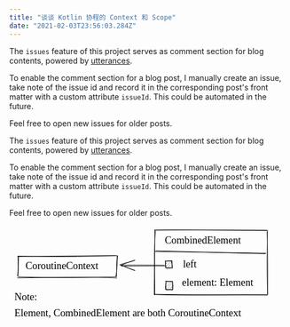 ```yaml
---
title: "谈谈 Kotlin 协程的 Context 和 Scope"
date: "2021-02-03T23:56:03.284Z"
---
```


<!-- ![linked list](./context-linked-list.svg) -->


The `issues` feature of this project serves as comment section for blog contents, powered by [utterances](https://utteranc.es/).

To enable the comment section for a blog post, I manually create an issue, take note of the issue id and record it in the corresponding post's front matter with a custom attribute `issueId`. This could be automated in the future.

Feel free to open new issues for older posts.

The `issues` feature of this project serves as comment section for blog contents, powered by [utterances](https://utteranc.es/).

To enable the comment section for a blog post, I manually create an issue, take note of the issue id and record it in the corresponding post's front matter with a custom attribute `issueId`. This could be automated in the future.

Feel free to open new issues for older posts.

<!-- https://excalidraw.com/#json=5436813971816448,ytof1UyCBwV0fRCIomzUHg -->


<svg version="1.1" xmlns="http://www.w3.org/2000/svg" viewBox="0 0 550 198.5" width="550" height="198.5" class="excalidraw">
  <!-- svg-source:excalidraw -->
  
  <defs>
    <style>
      @font-face {
        font-family: "Virgil";
        src: url("https://excalidraw.com/FG_Virgil.woff2");
      }
      @font-face {
        font-family: "Cascadia";
        src: url("https://excalidraw.com/Cascadia.woff2");
      }
    </style>
  </defs>
  <!-- <rect x="0" y="0" width="550" height="198.5" fill="#ffffff"></rect> -->
  <g transform="translate(16.75 60.75) rotate(0 97.5 20.5)"><path d="M-0.09447049722075462 -0.18537134304642677 C50.52070094365627 0.8206106170080603, 101.56458713673057 2.3993174775503574, 193.16185009852052 -1.3338943161070347 M-0.635643633082509 0.84618747420609 C54.793372576124966 0.3350988698191941, 108.67365030571818 -0.9121679591946303, 195.90093663148582 -0.8878615479916334 M196.46777260676026 -1.1484990753233433 C195.78259495826438 12.035203442536295, 195.17223564716056 25.825286423042417, 193.1717288531363 40.52346974238753 M195.62685873918235 -0.9018009286373854 C193.84351089304312 15.484300152026117, 195.06740411823614 31.220439761132003, 194.32496663741767 40.464554788544774 M195.29976439848542 42.92727928981185 C145.47674053441733 40.31471061715856, 98.0602146256715 41.498802304361014, -1.2062364779412746 42.75897329673171 M194.06195136718452 40.45444536395371 C141.88209967967123 41.798828926216814, 90.10016478598116 43.24587896121666, 0.952531723305583 40.658815683797 M-1.0461269579827785 39.40561121329665 C1.5128356462530792 25.11704973671585, 0.9222135788016022 12.062554269656534, 1.6779785193502903 1.701107557862997 M0.7596611063927412 40.601266684010625 C1.0348213545419276 33.10424308795482, 0.8016413680650294 24.739118371903896, 0.16858061961829662 -0.44491040520370007" stroke="#000000" stroke-width="1" fill="none"></path></g><g transform="translate(286 10) rotate(0 111 63)"><path d="M-0.556078681599868 -0.6136347072325221 C48.44917637131397 -1.8167114045479706, 95.8714920810996 -0.08622959413463428, 221.60610575849006 -0.252826329141926 M-0.30786998275679306 -0.2699960531610075 C59.522634636432734 -0.6815391052174652, 120.59661338087899 -0.9749043227202379, 221.36517936167758 0.4259499359444435 M221.45735511742538 1.9888732377439737 C222.82840884016832 44.89971147272734, 222.8173527150043 93.35448929816481, 222.38591769896453 126.6332467142492 M222.4079769523815 -0.5445315958932042 C221.92001609409235 34.4668701134622, 220.6451138397493 68.00865493286399, 222.48863517958677 126.90875383000815 M222.26071182403732 127.29552370224489 C143.72784622335433 126.29443592358308, 70.0867188957053 128.89153843164505, 0.6622328397115341 126.20608251546885 M221.68320290499514 126.4615686182839 C167.3295141700761 126.07855638778958, 112.66557294647332 126.9207563620997, -0.4516642999228473 125.60189602423429 M0.46150157414376736 127.14248549379403 C0.7337576579861345 85.71426119189707, -1.846386449355632 41.70705167576669, 1.5617064591497183 1.1324896160513163 M-0.7070294348523021 126.98215024452651 C-0.8796356229670343 98.48750192262227, 0.692109385263175 70.43137880060819, 0.567867455072701 -0.4700761856511235" stroke="#000000" stroke-width="1" fill="none"></path></g><g transform="translate(306 12.5) rotate(0 79 16)"><text x="0" y="23" font-family="Virgil, Segoe UI Emoji" font-size="20px" fill="#000000" text-anchor="start" style="white-space: pre;" direction="ltr">CombinedElement</text></g><g transform="translate(342 59.5) rotate(0 18.5 16)"><text x="0" y="23" font-family="Virgil, Segoe UI Emoji" font-size="20px" fill="#000000" text-anchor="start" style="white-space: pre;" direction="ltr">left</text></g><g transform="translate(340 96.5) rotate(0 79 16)"><text x="0" y="23" font-family="Virgil, Segoe UI Emoji" font-size="20px" fill="#000000" text-anchor="start" style="white-space: pre;" direction="ltr">element: Element</text></g><g transform="translate(32 63.5) rotate(0 89 16)"><text x="0" y="23" font-family="Virgil, Segoe UI Emoji" font-size="20px" fill="#000000" text-anchor="start" style="white-space: pre;" direction="ltr">CoroutineContext</text></g><g transform="translate(308 70) rotate(0 6 7)"><path d="M0 0 C0 0, 0 0, 0 0 M0 0 C0 0, 0 0, 0 0 M-0.6702585562737533 5.929368396897905 C1.7294830966249544 5.086485363212361, 3.1857604902678536 2.922851343993131, 4.9874858457171385 0.6686130512354188 M0.023956440049236083 6.781455903922312 C1.9529901430832226 4.4358387740749485, 3.906718879509408 2.0847026167682623, 4.777400474207944 0.4376449309137874 M-0.7112151808012618 12.312186135768473 C2.0426483973941383 9.639669575157091, 4.894167498277893 7.539329029819408, 9.38755456800474 -0.8548369456932186 M-0.47142021794806854 11.45483802226144 C4.33801962190111 8.121094403640452, 8.382845263094481 3.241320592134186, 11.322452866238487 0.22091709553149963 M2.920754705709204 17.77042222677231 C3.409506644221053 12.71730687398146, 8.411602163102835 8.844542858748634, 13.470915124121655 1.342117775147637 M2.5714882148567435 17.02764228766285 C5.254722959862326 12.425931986263562, 6.267762185321989 10.452900514756406, 14.703034247247103 1.2643101636877707 M6.510529687683306 16.557833556877164 C9.027880049218203 12.467794775305059, 11.885612154563907 10.379021187181614, 14.019532127732957 7.813637383527084 M7.493588255307845 15.77795136100584 C9.66224350604489 13.239036307658894, 11.525661064485416 11.279016266546389, 14.377832854128057 8.348001201416327" stroke="#868e96" stroke-width="0.5" fill="none"></path><path d="M-1.024143161997199 1.1854272332042457 C3.749898594617844 -0.8175451892986894, 4.717602231726051 0.6127180558070541, 12.97085754610598 -0.5353919181972742 M-0.48562855292111634 0.22412194479256864 C3.48711378145963 0.33894669190049176, 5.952072416804731 0.5454378224909306, 12.492003749124706 0.31297399867326015 M10.999810911156237 0.27249242272228 C11.085496607255191 4.529436395689845, 12.99042192382738 5.571135884709657, 13.02510321829468 15.157450302504003 M12.37571729226038 0.6494147007353603 C12.611702532805504 4.097190336789936, 12.642597160972656 8.695338764134794, 12.603816826175898 14.242016336787492 M10.830780014768242 12.982092877849936 C9.284290004521608 14.299470925219357, 7.875919882580638 13.261946236975492, -0.6362729575484991 13.26806617639959 M12.212753478996456 14.223184637911618 C8.923255647160111 13.785870190486312, 5.892612299881875 14.11877848111093, 0.1535110099241137 14.129960046894848 M-0.5587958922609686 12.7634846707806 C-0.0964853093586861 9.847913354635237, -1.189201365467161 6.247847066260873, -0.8736933281645178 -0.45064382944256065 M0.3051636497490109 13.754537034500391 C-0.5992160777002573 10.161103149782866, -0.08218081690371037 5.79846808174625, -0.2190571059472859 0.0944388185627758" stroke="#000000" stroke-width="1" fill="none"></path></g><g><g transform="translate(307 79.92692863806462) rotate(0 -43.64513931641358 -0.6741203188995541)"><path d="M0.3155657138675452 -0.12742589972913265 C-14.14481690265239 -0.19918224109288002, -72.40256947614257 0.45644558454176076, -86.77560582496231 0.2763773993059431 M-0.9779010156914593 -1.239928442426026 C-15.57550579469652 -1.7326901031466917, -73.41503732007001 -1.7088486370606197, -87.60584434669471 -1.567305144888219" stroke="#000000" stroke-width="1" fill="none"></path></g><g transform="translate(307 79.92692863806462) rotate(0 -43.64513931641358 -0.6741203188995541)"><path d="M-59.66684027110837 -11.561524520884234 C-66.92220226807142 -6.9669426377713695, -77.81007892318681 -7.230087970517316, -89.51192694146192 -2.0802371530205575 M-59.18087073603324 -11.326096909376759 C-69.05806973020712 -9.110822445636918, -77.66522085152592 -4.968072704720584, -86.82607886277145 -1.5076306853786674" stroke="#000000" stroke-width="1" fill="none"></path></g><g transform="translate(307 79.92692863806462) rotate(0 -43.64513931641358 -0.6741203188995541)"><path d="M-59.58845548148744 8.95953437505473 C-66.98813475215526 7.420766208680863, -77.8994399015391 1.0240646968474119, -89.51192694146192 -2.0802371530205575 M-59.102485946412315 9.194961986562205 C-68.99394602786187 4.98838792888675, -77.62562780800562 2.7090359210142365, -86.82607886277145 -1.5076306853786674" stroke="#000000" stroke-width="1" fill="none"></path></g></g><g transform="translate(308 110) rotate(0 6.5 8)"><path d="M0 0 C0 0, 0 0, 0 0 M0 0 C0 0, 0 0, 0 0 M-0.5739238366158554 6.5026210032898115 C1.304038229960617 3.847869428811542, 2.6708122081203554 2.565897193523096, 4.634295876654333 -0.16438357943322124 M-0.2743327993573496 6.461580508624308 C2.114221681164355 4.142532806171329, 3.8148002261942917 1.5604009934158185, 4.9478005811148345 0.22120543344293175 M-1.4153856462706222 11.699647464274943 C2.742956257582179 9.474365343707177, 5.5711084574028185 6.500227444404798, 11.610653084468973 1.5336512993171576 M-0.030259896712411694 12.304704388647854 C3.3006241446385705 7.785822418816148, 6.187624591358991 5.0382265921410605, 10.325723325413596 0.6892519372597101 M-0.4158234076343028 17.188411003335673 C4.472526811781457 10.511275155014804, 7.332528512602195 7.8391255281679495, 15.395073692373472 0.02026787768227223 M1.8234640795968922 17.834707140348215 C4.523095828599249 14.358584928981452, 7.181661453349424 10.179956245684423, 14.507537605300087 1.7658087582804 M5.868557844012372 17.895163679185362 C7.33797700066034 15.25062399351858, 9.442491418542964 14.029657353603039, 15.782782054132337 8.270736627005306 M6.5138003314187305 17.69527327149831 C8.801986263395662 14.762869031419157, 10.124753252813722 11.79055742514545, 14.646891317468622 7.788987132864337 M11.670309389916985 17.003292499009603 C12.52433030900658 15.922335359706873, 13.593668809917595 14.655381085995183, 14.7960546835638 13.533970200323868 M11.939006423553257 16.877803155493076 C12.770517005791985 15.939487260610324, 13.506647691335875 15.176207707684602, 14.41651369606474 13.910962633283246" stroke="#868e96" stroke-width="0.5" fill="none"></path><path d="M-0.7456377395428717 -0.879325473960489 C2.2568892076611524 0.8914931151364, 6.423282484058291 0.28473911912180483, 13.447455354686827 0.9174260878004132 M-0.13956026020459833 -0.11332033616490667 C3.4887371975462886 0.2638714208826422, 5.998813801491633 0.38993835743516686, 12.72653970089741 -0.0020979810971766266 M12.829045657813548 0.6629483178257942 C14.177770025879145 3.6105446249246604, 14.403907425552607 9.404913698136808, 13.598717622458935 17.498353715240956 M13.258468840271235 -0.2506112672388554 C13.460126197040081 5.043302292376757, 12.39549156397581 11.497118043154478, 13.652919433265925 16.273963179439306 M13.939540939684957 16.78069953257218 C9.072605380229652 16.31961057859473, 4.3792224292643365 16.3369477309566, 0.4099669120274485 16.912810476962477 M13.13520465013571 16.46366670089774 C8.580785579001532 16.403908587191253, 4.9553044675383715 16.2096184871532, -0.4730475577991456 16.02133747744374 M-0.26277267485857014 16.500211901962757 C-1.468630193024874 10.887181520462034, 0.7153227584064008 5.9413340613245955, 0.48347094506025323 0.025989003479480743 M0.5987482763826848 15.778049268573522 C-0.04272172152996059 11.36575110927224, -0.2975190132856369 6.3304938130080695, 0.44614839330315603 0.02909313663840296" stroke="#000000" stroke-width="1" fill="none"></path></g><g><g transform="translate(287 52) rotate(0 108.81699331924312 1.1922185160964887)"><path d="M-0.8377797994762659 -0.4687005188316107 C35.51502700199682 0.1580892085159803, 182.0955537984768 2.3257853727166777, 218.47176643796257 2.7757818108796983 M0.9232470764592291 -1.760372236557305 C37.100736451012374 -0.8710973614950991, 181.11950212931873 3.3356634448965314, 217.6062801009788 4.144809268750241" stroke="#000000" stroke-width="1" fill="none"></path></g></g><g transform="translate(10 124.5) rotate(0 265 32)"><text x="0" y="23" font-family="Virgil, Segoe UI Emoji" font-size="20.08631993006991px" fill="#000000" text-anchor="start" style="white-space: pre;" direction="ltr">Note:</text><text x="0" y="55" font-family="Virgil, Segoe UI Emoji" font-size="20.08631993006991px" fill="#000000" text-anchor="start" style="white-space: pre;" direction="ltr">Element, CombinedElement are both CoroutineContext</text></g></svg>





